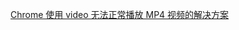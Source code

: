 <!--
 * @Descripttion:
 * @version:
 * @Author: shenjia
 * @Date: 2020-11-20 11:50:03
 * @LastEditors: shenjia
 * @LastEditTime: 2020-11-20 17:02:50
-->

[Chrome 使用 video 无法正常播放 MP4 视频的解决方案](https://www.shuzhiduo.com/A/q4zV8rW25K/)
